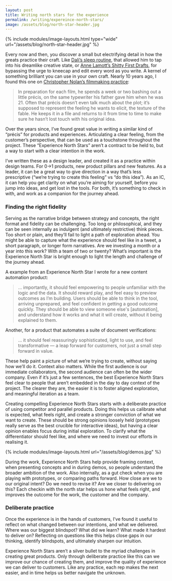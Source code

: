 ```yaml
---
layout: post
title: Writing north stars for the experience
permalink: /writing/expereince-north-stars/
image: /assets/blog/north-star-header.jpg
---
```


{% include modules/image-layouts.html type="wide" url="/assets/blog/north-star-header.jpg" %}

Every now and then, you discover a small but electrifying detail in how the greats practice their craft. Like [Dali’s sleep routine](https://www.smithsonianmag.com/smart-news/the-first-stage-of-sleep-is-a-creative-sweet-spot-180979211/), that allowed him to tap into his dreamlike creative state, or [Anne Lamott’s Shitty First Drafts](https://wrd.as.uky.edu/sites/default/files/1-Shitty%20First%20Drafts.pdf), for bypassing the urge to kneecap and edit every word as you write. A kernel of something brilliant you can use in your own craft. Nearly 10 years ago, I found this one on [Christopher Nolan’s filmmaking practice](https://www.nytimes.com/2014/11/02/magazine/the-exacting-expansive-mind-of-christopher-nolan.html):

> In preparation for each film, he spends a week or two bashing out a little précis, on the same typewriter his father gave him when he was 21. Often that précis doesn’t even talk much about the plot; it’s supposed to represent the feeling he wants to elicit, the texture of the fable. He keeps it in a file and returns to it from time to time to make sure he hasn’t lost touch with his original idea.

Over the years since, I’ve found great value in writing a similar kind of “précis” for products and experiences. Articulating a clear feeling, from the customer’s perspective, that can be used as a touchstone throughout the project. These “Experience North Stars” aren’t a contract to be held to, but a way to start with a clear intention in the work.

I’ve written these as a design leader, and created it as a practice within design teams. For 0→1 products, new product pillars and new features. As a leader, it can be a great way to give direction in a way that’s less prescriptive (“we’re trying to create this feeling” vs “do this idea”). As an IC, it can help you get clarity on what you’re aiming for yourself, before you jump into ideas, and get lost in the tools. For both, it’s something to check in with, and work as a companion for the journey ahead.

### Finding the right fidelity

Serving as the narrative bridge between strategy and concepts, the right format and fidelity can be challenging. Too long or philosophical, and they can be seen internally as indulgent (and ultimately restrictive) think pieces. Too short or plain, and they’ll fail to light a path of exploration ahead. You might be able to capture what the experience should feel like in a tweet, a short paragraph, or longer form narratives. Are we investing a month or a year into this work? With a team of two or twenty? What’s important is the Experience North Star is bright enough to light the length and challenge of the journey ahead.

A example from an Experience North Star I wrote for a new content automation product:

> … importantly, it should feel empowering to people unfamiliar with the logic and the data. It should reward play, and feel easy to preview outcomes as I’m building. Users should be able to think in the tool, arriving unprepared, and feel confident in getting a good outcome quickly. They should be able to view someone else's [automation], and understand how it works and what it will create, without it being explained to them.

Another, for a product that automates a suite of document verifications:

> … it should feel reassuringly sophisticated, light to use, and feel transformative — a leap forward for customers, not just a small step forward in value.

These help paint a picture of what we’re trying to create, without saying how we’ll do it. Context also matters. While the first audience is our immediate collaborators, the second audience can often be the wider company. Even if it’s just a few sentences, the best Experience North Stars feel clear to people that aren’t embedded in the day to day context of the project. The clearer they are, the easier it is to foster aligned exploration, and meaningful iteration as a team.

Creating compelling Experience North Stars starts with a deliberate practice of using competitor and parallel products. Doing this helps us calibrate what is expected, what feels right, and create a stronger conviction of what we want to create. These should be strong opinions loosely held (prototypes really serve as the best crucible for interactive ideas), but having a clear opinion enables focus during initial exploration. To clarify what the differentiator should feel like, and where we need to invest our efforts in realising it.

{% include modules/image-layouts.html url="/assets/blog/demos.jpg" %}

During the work, Experience North Stars help provide framing context, when presenting concepts and in during demos, so people understand the broader ambition of the work. Also internally, as a gut check when you are playing with prototypes, or comparing paths forward. How close are we to our original intent? Do we need to revise it? Are we closer to delivering on this? Each checkin with the north star helps us hone what feels right, and improves the outcome for the work, the customer and the company.

### Deliberate practice

Once the experience is in the hands of customers, I’ve found it useful to reflect on what changed between our intentions, and what we delivered. Where was our biggest blindspot? What did we learn? What made it hardest to deliver on? Reflecting on questions like this helps close gaps in our thinking, identify blindspots, and ultimately sharpen our intuition.

Experience North Stars aren’t a silver bullet to the myriad challenges in creating great products. Only through deliberate practice like this can we improve our chance of creating them, and improve the quality of experience we can deliver to customers. Like any practice, each rep makes the next easier, and in time helps us better navigate the unknown.
